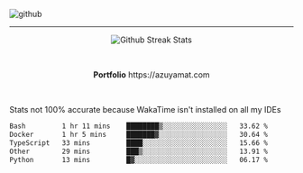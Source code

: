 ![github](https://media.discordapp.net/attachments/881363147364118528/1142610121697021952/background.png?width=1000&height=300)<br>
___
<p align="center">
  <img alt="Github Streak Stats" src="https://streak-stats.demolab.com?user=Azuyamat&theme=transparent&hide_border=true"/>
</p><br>
<p align="center">
      <strong>Portfolio</strong> https://azuyamat.com
</p><br>

Stats not 100% accurate because WakaTime isn't installed on all my IDEs
<!--START_SECTION:waka-->

```txt
Bash         1 hr 11 mins    ████████▒░░░░░░░░░░░░░░░░   33.62 %
Docker       1 hr 5 mins     ███████▓░░░░░░░░░░░░░░░░░   30.64 %
TypeScript   33 mins         ████░░░░░░░░░░░░░░░░░░░░░   15.66 %
Other        29 mins         ███▒░░░░░░░░░░░░░░░░░░░░░   13.91 %
Python       13 mins         █▓░░░░░░░░░░░░░░░░░░░░░░░   06.17 %
```

<!--END_SECTION:waka-->
